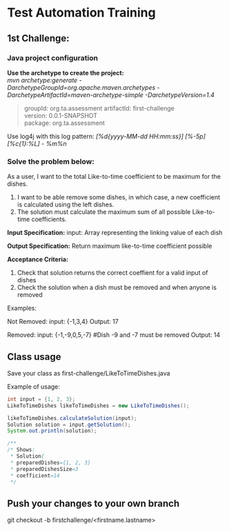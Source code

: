 # Test Automation Training

## 1st Challenge:

### Java project configuration

**Use the archetype to create the project:**  
*mvn archetype:generate -DarchetypeGroupId=org.apache.maven.archetypes -DarchetypeArtifactId=maven-archetype-simple -DarchetypeVersion=1.4*  

>groupId: org.ta.assessment
artifactId: first-challenge  
version: 0.0.1-SNAPSHOT  
package: org.ta.assessment

Use log4j with this log pattern: *[%d{yyyy-MM-dd HH:mm:ss}] [%-5p] [%c{1}:%L] - %m%n*

### Solve the problem below:

As a user, I want to the total Like-to-time coefficient to be maximum for the dishes.
1. I want to be able remove some dishes, in which case, a new coefficient is calculated using the left dishes.
2. The solution must calculate the maximum sum of all possible Like-to-time coefficients.

**Input Specification:**
input: Array representing the linking value of each dish

**Output Specification:**
Return maximum like-to-time coefficient possible

**Acceptance Criteria:**
1. Check that solution returns the correct coeffient for a valid input of dishes
2. Check the solution when a dish must be removed and when anyone is removed

Examples:

Not Removed:
input: {-1,3,4}
Output: 17

Removed:
input: {-1,-9,0,5,-7} #Dish -9 and -7 must be removed
Output: 14

## Class usage
Save your class as first-challenge/LikeToTimeDishes.java

Example of usage:
```java
int input = {1, 2, 3};
LikeToTimeDishes likeToTimeDishes = new LikeToTimeDishes();

likeToTimeDishes.calculateSolution(input);
Solution solution = input.getSolution();
System.out.println(solution);

/**
/* Shows:
 * Solution{
 * preparedDishes={1, 2, 3}
 * preparedDishesSize=3
 * coefficient=14
 */
```

## Push your changes to your own branch
git checkout -b firstchallenge/\<firstname.lastname\>
